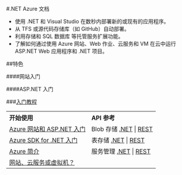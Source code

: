 <properties 
pageTitle="Windows Azure 开发人员中心：.NET" 
metaKeywords=".NET" 
description="" 
services=".NET" 
documentationCenter="Develop" 
authors="" 
manager="Tiffena" 
editor="Eric Chen" />
<tags ms.service=".NET"
    ms.date="11/20/2014"
    wacn.date="04/11/2015"
    />

#.NET Azure 文档

- 使用 .NET 和 Visual Studio 在数秒内部署新的或现有的应用程序。
- 从 TFS 或源代码存储库（如 GitHub）自动部署。
- 利用存储和 SQL 数据库 等托管服务扩展功能。
- 了解如何通过使用 Azure 网站、Web 作业、云服务和 VM 在云中运行 ASP.NET Web 应用程序和 .NET 项目。

##特色

####网站入门

####ASP.NET 入门

###[入门教程](/documentation/articles/web-sites-dotnet-get-started/)

<table width="100%" border="0" cellspacing="0" cellpadding="0">
      <tr>
        <th align="left" scope="col">开始使用</th>
        <th align="left" scope="col">API 参考</th>
      </tr>
      <tr>
        <td><a href="/documentation/articles/web-sites-dotnet-get-started/">Azure 网站和 ASP.NET 入门</a></td>
        <td>Blob 存储 <a href="/documentation/articles/storage-dotnet-how-to-use-blobs/">.NET</a> | <a href="http://msdn.microsoft.com/zh-cn/library/azure/dd135733.aspx">REST</a></td>
      </tr>
      <tr>
        <td><a href="/documentation/articles/dotnet-sdk/">Azure SDK for .NET 入门</a></td>
        <td>表存储 <a href="/documentation/articles/storage-dotnet-how-to-use-tables/">.NET</a> | <a href="http://msdn.microsoft.com/zh-cn/library/azure/dd179423.aspx">REST</a></td>
      </tr>
      <tr>
        <td><a href="/documentation/articles/fundamentals-introduction-to-azure/">Azure 简介</a></td>
        <td>服务管理 <a href="http://go.microsoft.com/fwlink/p/?linkid=327806&clcid=0x804">.NET</a> | <a href="http://msdn.microsoft.com/zh-cn/library/azure/ee460799.aspx">REST</a></td>
      </tr>
      <tr>
        <td><a href="/documentation/articles/choose-web-site-cloud-service-vm/">网站、云服务或虚拟机？</a></td>
        <td><!--a href="/documentation/api/">更多</a--></td>
      </tr>
</table>

   
    
